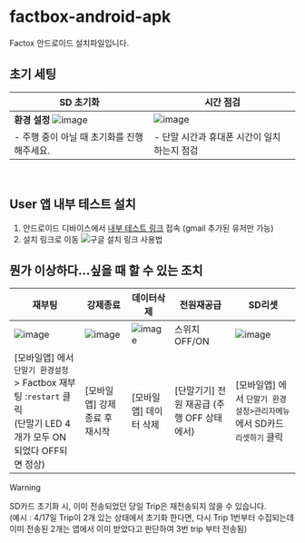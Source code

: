 # factbox-android-apk
Factox 안드로이드 설치파일입니다. 


## 초기 세팅
|SD 초기화|시간 점검|
|--|--|
| **환경 설정** ![image](https://github.com/XiRoad/factbox-android-apk/assets/61939286/5aa88e67-5d7f-4934-9ece-39173f9b6476)|![image](https://github.com/XiRoad/factbox-android-apk/assets/61939286/846450cb-72e2-4522-aba3-b9dc5109befa)|
|- 주행 중이 아닐 때 초기화를 진행해주세요.|- 단말 시간과 휴대폰 시간이 일치 하는지 점검|

<br>  


## User 앱 내부 테스트 설치 
1. 안드로이드 디바이스에서 [내부 테스트 링크](https://play.google.com/apps/internaltest/4701013598319465615) 접속 (gmail 추가된 유저만 가능)
2. 설치 링크로 이동
  ![구글 설치 링크 사용법](https://github.com/XiRoad/factbox-android-apk/assets/61939286/e95d46db-d31a-4933-951f-29004a082807)


## 뭔가 이상하다...싶을 때 할 수 있는 조치


| 재부팅 | 강제종료 | 데이터삭제 | 전원재공급 | SD리셋 |
|--|--|--|--|--|
|![image](https://github.com/XiRoad/factbox-android-apk/assets/61939286/73f8059a-15a9-47b3-8d1f-1786315cc715)|![image](https://github.com/XiRoad/factbox-android-apk/assets/61939286/ad493f86-175c-4b7e-940b-1038c2197270)| ![image](https://github.com/XiRoad/factbox-android-apk/assets/61939286/5640e1fc-438d-43b9-8805-1a3529740db5)|스위치 OFF/ON| ![image](https://github.com/XiRoad/factbox-android-apk/assets/61939286/5aa88e67-5d7f-4934-9ece-39173f9b6476)|
| [모바일앱] 에서 `단말기 환경설정` > Factbox 재부팅 :`restart` 클릭 <br>  (단말기 LED 4개가 모두 ON 되었다 OFF되면 정상) |[모바일앱] 강제 종료 후 재시작 |  [모바일앱] 데이터 삭제 | [단말기기] 전원 재공급 (주행 OFF 상태에서) |  [모바일앱] 에서  `단말기 환경설정>관리자메뉴` 에서 SD카드 `리셋하기` 클릭 |

> [!WARNING]
> SD카드 초기화 시, 이미 전송되었던 당일 Trip은 재전송되지 않을 수 있습니다.  
> (예시 : 4/17일 Trip이 2개 있는 상태에서 초기화 한다면, 다시 Trip 1번부터 수집되는데  
>  이미 전송된 2개는 앱에서 이미 받았다고 판단하여 3번 trip 부터 전송됨)
> 
